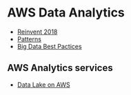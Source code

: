 # AWS Data Analytics

* [Reinvent 2018](https://www.youtube.com/watch?v=CRKn-9gVNBw&list=PLrLch63by1mSYCJqfVx1B85wEbxB2YuwQ)
* [Patterns](https://www.youtube.com/watch?v=SrvsTaxhgUg)
* [Big Data Best Pactices](https://www.youtube.com/watch?v=ovPheIbY7U8)

## AWS Analytics services
* [Data Lake on AWS](https://aws.amazon.com/big-data/datalakes-and-analytics/)

